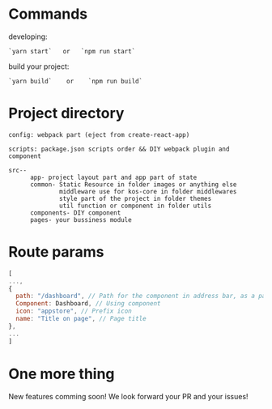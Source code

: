 # Commands

developing:
```
`yarn start`   or   `npm run start`
```

build your project:
```
`yarn build`    or    `npm run build`
```


# Project directory
```
config: webpack part (eject from create-react-app)

scripts: package.json scripts order && DIY webpack plugin and component

src--
      app- project layout part and app part of state
      common- Static Resource in folder images or anything else
              middleware use for kos-core in folder middlewares 
              style part of the project in folder themes
              util function or component in folder utils 
      components- DIY component
      pages- your bussiness module
```

# Route params
``` js
[
...,
{
  path: "/dashboard", // Path for the component in address bar, as a part of namespace's key(replace '/' with '_' in key).
  Component: Dashboard, // Using component
  icon: "appstore", // Prefix icon
  name: "Title on page", // Page title
},
...
]
```

# One more thing

New features comming soon! We look forward your PR and your issues!
